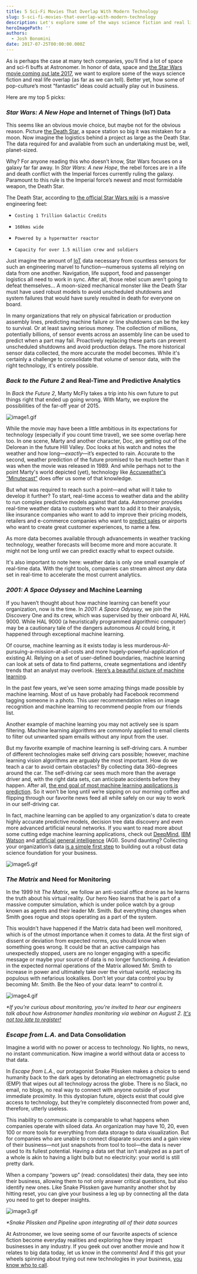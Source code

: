 ```yaml
---
title: 5 Sci-Fi Movies That Overlap With Modern Technology
slug: 5-sci-fi-movies-that-overlap-with-modern-technology
description: Let's explore some of the ways science fiction and real life overlap (as far as we can tell). And how these “fantastic” ideas can play out in business.
heroImagePath: ''
authors:
  - Josh Bonomini
date: 2017-07-25T00:00:00.000Z
---
```


As is perhaps the case at many tech companies, you’ll find a lot of space and sci-fi buffs at Astronomer. In honor of data, space and [the Star Wars movie coming out late 2017](https://www.youtube.com/watch?v=VZSKN312BXw), we want to explore some of the ways science fiction and real life overlap (as far as we can tell). Better yet, how some of pop-culture’s most “fantastic” ideas could actually play out in business.

Here are my top 5 picks:

### _Star Wars: A New Hope_ and Internet of Things (IoT) Data

This seems like an obvious movie choice, but maybe not for the obvious reason. Picture [the Death Star](https://en.wikipedia.org/wiki/Death_Star), a space station so big it was mistaken for a moon. Now imagine the logistics behind a project as large as the Death Star. The data required for and available from such an undertaking must be, well, planet-sized.

Why? For anyone reading this who doesn’t know, Star Wars focuses on a galaxy far far away. In _Star Wars: A new Hope_, the rebel forces are in a life and death conflict with the Imperial forces currently ruling the galaxy. Paramount to this rule is the Imperial force’s newest and most formidable weapon, the Death Star.

The Death Star, according to [the official Star Wars wiki](https://starwars.wikia.com/wiki/Death_Star) is a massive engineering feet:

*     Costing 1 Trillion Galactic Credits
*     160kms wide
*     Powered by a hypermatter reactor
*     Capacity for over 1.5 million crew and soldiers

Just imagine the amount of [IoT](https://searchbusinessanalytics.techtarget.com/essentialguide/IoT-analytics-guide-Understanding-Internet-of-Things-data) data necessary from countless sensors for such an engineering marvel to function—numerous systems all relying on data from one another. Navigation, life support, food and passenger logistics all need to work in sync. After all, those rebel scum aren’t going to defeat themselves…&nbsp;A moon-sized mechanical monster like the Death Star must have used robust models to avoid unscheduled shutdowns and system failures that would have surely resulted in death for everyone on board.

In many organizations that rely on physical fabrication or production assembly lines, predicting machine failure or line shutdowns can be the key to survival. Or at least saving serious money. The collection of millions, potentially billions, of sensor events across an assembly line can be used to predict when a part may fail. Proactively replacing these parts can prevent unscheduled shutdowns and avoid production delays. The more historical sensor data collected, the more accurate the model becomes.&nbsp;While it's certainly a challenge to consolidate that volume of sensor data, with the right technology, it's entirely possible.&nbsp;

### _Back to the Future 2_&nbsp;and Real-Time and Predictive Analytics

In&nbsp;_Back the Future 2_, Marty McFly&nbsp;takes a trip into his own future to put things right that ended up going wrong. With Marty, we explore the possibilities of the far-off year of&nbsp;2015.

![image1.gif](../assets/image1.gif)

While the movie may have been a little ambitious in its expectations for technology (especially if you count time travel), we see some overlap here too. In one scene, Marty and another character, Doc, are getting out of the Delorean in the future Hill Valley. Doc looks at his watch and notes the weather and how long—_exactly_—it’s expected to rain. Accurate to the second, weather prediction of the future promised to be much better than it was when the movie was released in 1989. And while perhaps not to the point Marty's world depicted (yet), technology like&nbsp;[Accuweather's “Minutecast”](https://www.accuweather.com/en/us/new-york-ny/10007/minute-weather-forecast/349727) does offer us some of that knowledge.

But what was required to reach such a point—and what will it take to develop it further? To start, real-time access to weather data and the ability to run complex predictive models against that data. Astronomer provides real-time weather data to customers who want to add it to their analysis, like insurance companies who want to add to improve their pricing models, retailers and e-commerce companies who want to [predict sales](https://business.weather.com/blog/attention-all-shoppers-understanding-weathers-big-impact-on-retail-sale)&nbsp;or airports who want to create great customer experiences, to name a few.

As more data becomes available through advancements in weather tracking technology, weather forecasts will become more and more accurate. It might not be long until we can predict exactly what to expect outside.

It's also important to note here: weather data is only one small example of real-time data. With the right tools, companies can stream almost _any_ data set in real-time to accelerate the most current analytics. &nbsp;&nbsp;

### _2001: A Space Odyssey_ and Machine Learning

If you haven’t thought about how machine learning can benefit your organization, now is the time. In _2001: A Space Odyssey,_ we join the Discovery One and its crew, which was supervised by their onboard AI, HAL 9000. While HAL 9000 (a heuristically programmed algorithmic computer) may be a cautionary tale of the dangers autonomous AI could bring, it happened through exceptional machine learning.

Of course, machine learning as it exists today is less murderous-AI-pursuing-a-mission-at-all-costs and more hugely-powerful-application of existing AI. Relying on a set of user-defined boundaries, machine learning can look at sets of data to find patterns, create segmentations and identify trends that an analyst may overlook. [Here’s a beautiful picture of machine learning](https://www.r2d3.us/visual-intro-to-machine-learning-part-1/).

In the past few years, we’ve seen some amazing things made possible by machine learning. Most of us have probably had Facebook recommend tagging someone in a photo. This user recommendation relies on image recognition and machine learning to recommend people from our friends list.

Another example of machine learning you may not actively see is spam filtering. Machine learning algorithms are commonly applied to email clients to filter out unwanted spam emails without any input from the user.

But my favorite example of machine learning is self-driving cars. A number of different technologies make self driving cars possible; however, machine learning vision algorithms are arguably the most important. How do we teach a car to avoid certain obstacles? By collecting data 360-degrees around the car. The self-driving car sees much more than the average driver and, with the right data sets, can anticipate accidents before they happen. After all, [the end goal of most machine learning applications is prediction](https://www.simplilearn.com/what-is-machine-learning-and-why-it-matters-article). So it won’t be long until we’re sipping on our morning coffee and flipping through our favorite news feed all while safely on our way to work in our self-driving car.

In fact, machine learning can be applied to any organization's data to create highly accurate predictive models, decision tree data discovery and even more advanced artificial neural networks. If you want to read more about some cutting edge machine learning applications, check out [DeepMind](https://deepmind.com/), [IBM Watson](https://www.ibm.com/watson/) and [artificial general intelligence](https://en.wikipedia.org/wiki/Artificial_general_intelligence) (AGI). Sound daunting? Collecting your organization’s data [is a simple first step](https://www.astronomer.io/solutions/complexetl) to building out a robust data science foundation for your business.&nbsp;

![image5.gif](../assets/image5.gif)

### _The Matrix_ and Need for Monitoring

In the 1999 hit _The Matrix_, we follow an anti-social office drone as he learns the truth about his virtual reality. Our hero Neo learns that he is part of a massive computer simulation, which is under police watch by a group known as agents and their leader Mr. Smith. But everything changes when Smith goes rogue and stops operating as a part of the system.

This wouldn’t have happened if the Matrix data had been well monitored, which is of the utmost importance when it comes to data. At the first sign of dissent or deviation from expected norms, you should know when something goes wrong. It could be that an active campaign has unexpectedly stopped, users are no longer engaging with a specific message or maybe your source of data is no longer functioning. A deviation in the expected normal operations of the Matrix allowed Mr. Smith to increase in power and ultimately take over the virtual world, replacing its populous with nefarious lookalikes. Don’t let your data control you by becoming Mr. Smith. Be the Neo of your data: learn\* to control it.&nbsp;

![image4.gif](../assets/image4.gif)

_\*If you're curious about monitoring, you're invited to hear our engineers talk about how Astronomer handles monitoring via webinar on August 2. [It's not too late to register!](https://www.astronomer.io/fireside-chat-monitoring)_

### _Escape from L.A._ and Data Consolidation

Imagine a world with no power or access to technology. No lights, no news, no instant communication. Now imagine a world without data or access to that data.

In _Escape from L.A._, our protagonist Snake Plissken makes a choice to send humanity back to the dark ages by detonating an electromagnetic pulse (EMP) that wipes out all technology across the globe. There is no Slack, no email, no blogs, no real way to connect with anyone outside of your immediate proximity. In this dystopian future, objects exist that could give access to technology, but they’re completely disconnected from power and, therefore, utterly useless.

This inability to communicate is comparable to what happens when companies operate with siloed data. An organization may have 10, 20, even 100 or more tools for everything from data storage to data visualization. But for companies who are unable to connect disparate sources and a gain view of their business—not just snapshots from tool to tool—the data is never used to its fullest potential. Having a data set that isn’t analyzed as a part of a whole is akin to having a light bulb but no electricity: your world is still pretty dark. &nbsp; &nbsp;

When a company “powers up” (read: consolidates) their data, they see into their business, allowing them to not only answer critical questions, but also identify new ones. Like Snake Plissken gave humanity another shot by hitting reset, you can give your business a leg up by connecting all the data you need to get to deeper insights.

 ![image3.gif](../assets/image3.gif)

_\*Snake Plissken and Pipeline upon integrating all of their data sources_

At Astronomer, we love seeing some of our favorite aspects of science fiction become everyday realities and exploring how they impact businesses in any industry. If you geek out over another movie and how it relates to big data today, let us know in the comments! And if this got your wheels spinning about trying out new technologies in your business, [you know who to call](https://www.astronomer.io/contact).

